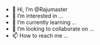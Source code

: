 - 👋 Hi, I’m @Rajumaster
- 👀 I’m interested in ...
- 🌱 I’m currently learning ...
- 💞️ I’m looking to collaborate on ...
- 📫 How to reach me ...

<!---
Rajumaster/Rajumaster is a ✨ special ✨ repository because its `README.md` (this file) appears on your GitHub profile.
You can click the Preview link to take a look at your changes.
--->
